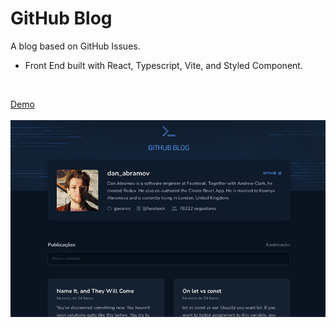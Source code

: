 # GitHub Blog

A blog based on GitHub Issues.

- Front End built with React, Typescript, Vite, and Styled Component.
<br>

<a href="https://github-blog-bice.vercel.app/">Demo</a>
<br>
<br>
<a href="https://github-blog-bice.vercel.app/"><img src="./github-blog.png"/></a>
